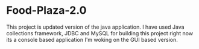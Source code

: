 # Food-Plaza-2.0
This project is updated version of the java application. I have used Java collections framework, JDBC and MySQL for building this project right now its a console based application I'm woking on the GUI based version.
